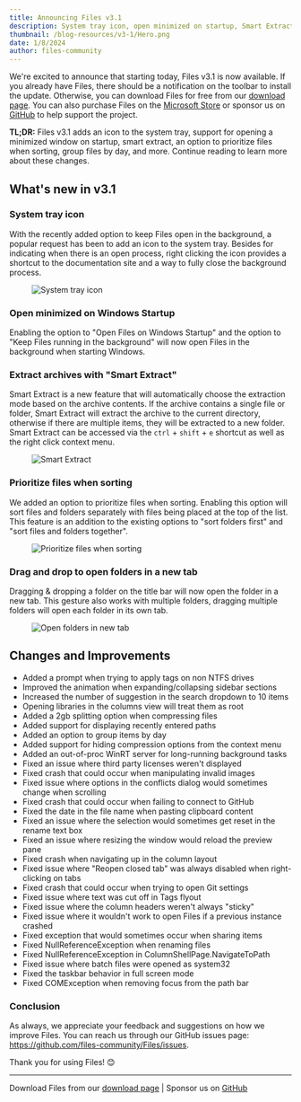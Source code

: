 ```yaml
---
title: Announcing Files v3.1
description: System tray icon, open minimized on startup, Smart Extract, prioritize files when sorting, and a new drag & drop gesture.
thumbnail: /blog-resources/v3-1/Hero.png
date: 1/8/2024
author: files-community
---
```


We're excited to announce that starting today, Files v3.1 is now available. If you already have Files, there should be a notification on the toolbar to install the update. Otherwise, you can download Files for free from our [download page](/download/). You can also purchase Files on the [Microsoft Store](ms-windows-store://pdp/?ProductId=9nghp3dx8hdx&cid=FilesWebsite) or sponsor us on [GitHub](https://github.com/sponsors/yaira2) to help support the project.

**TL;DR:** Files v3.1 adds an icon to the system tray, support for opening a minimized window on startup, smart extract, an option to prioritize files when sorting, group files by day, and more. Continue reading to learn more about these changes.

## What's new in v3.1

### System tray icon

With the recently added option to keep Files open in the background, a popular request has been to add an icon to the system tray. Besides for indicating when there is an open process, right clicking the icon provides a shortcut to the documentation site and a way to fully close the background process.

<figure>
    <img src="/blog-resources/v3-1/SystemTray.png" alt="System tray icon" />
</figure>

### Open minimized on Windows Startup

Enabling the option to "Open Files on Windows Startup" and the option to "Keep Files running in the background" will now open Files in the background when starting Windows.

### Extract archives with "Smart Extract"

Smart Extract is a new feature that will automatically choose the extraction mode based on the archive contents. If the archive contains a single file or folder, Smart Extract will extract the archive to the current directory, otherwise if there are multiple items, they will be extracted to a new folder. Smart Extract can be accessed via the `ctrl` + `shift` + `e` shortcut as well as the right click context menu.

<figure>
    <img src="/blog-resources/v3-1/SmartExtract.png" alt="Smart Extract" />
</figure>

### Prioritize files when sorting

We added an option to prioritize files when sorting. Enabling this option will sort files and folders separately with files being placed at the top of the list. This feature is an addition to the existing options to "sort folders first" and "sort files and folders together". 

<figure>
    <img src="/blog-resources/v3-1/SortFilesFirst.png" alt="Prioritize files when sorting" />
</figure>

### Drag and drop to open folders in a new tab

Dragging & dropping a folder on the title bar will now open the folder in a new tab. This gesture also works with multiple folders, dragging multiple folders will open each folder in its own tab.

<figure>
    <img src="/blog-resources/v3-1/OpenInNewTab.png" alt="Open folders in new tab" />
</figure>

## Changes and Improvements

- Added a prompt when trying to apply tags on non NTFS drives
- Improved the animation when expanding/collapsing sidebar sections
- Increased the number of suggestion in the search dropdown to 10 items
- Opening libraries in the columns view will treat them as root
- Added a 2gb splitting option when compressing files
- Added support for displaying recently entered paths
- Added an option to group items by day
- Added support for hiding compression options from the context menu
- Added an out-of-proc WinRT server for long-running background tasks
- Fixed an issue where third party licenses weren't displayed
- Fixed crash that could occur when manipulating invalid images
- Fixed issue where options in the conflicts dialog would sometimes change when scrolling
- Fixed crash that could occur when failing to connect to GitHub
- Fixed the date in the file name when pasting clipboard content
- Fixed an issue where the selection would sometimes get reset in the rename text box
- Fixed an issue where resizing the window would reload the preview pane
- Fixed crash when navigating up in the column layout
- Fixed issue where "Reopen closed tab" was always disabled when right-clicking on tabs
- Fixed crash that could occur when trying to open Git settings
- Fixed issue where text was cut off in Tags flyout
- Fixed issue where the column headers weren't always "sticky"
- Fixed issue where it wouldn't work to open Files if a previous instance crashed
- Fixed exception that would sometimes occur when sharing items
- Fixed NullReferenceException when renaming files
- Fixed NullReferenceException in ColumnShellPage.NavigateToPath
- Fixed issue where batch files were opened as system32
- Fixed the taskbar behavior in full screen mode
- Fixed COMException when removing focus from the path bar

### Conclusion

As always, we appreciate your feedback and suggestions on how we improve Files. You can reach us through our GitHub issues page: https://github.com/files-community/Files/issues.

Thank you for using Files! 😊

---

Download Files from our [download page](/download/) | Sponsor us on [GitHub](https://github.com/sponsors/yaira2)
